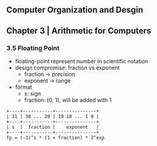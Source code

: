 Computer Organization and Desgin
---
Chapter 3 | Arithmetic for Computers
---

### 3.5 Floating Point
- floating-point represent number in scientific notation
- design compromise: fraction vs exponent
    - fraction -> precision
    - exponent -> range   
- format
    - s: sign
    - fraction: [0, 1), will be added with 1
```
+----+-----------+---------------+
| 31 | 30 ... 20 | 19 18 ... 1 0 |
+----+-----------+---------------+
| s  |  fraction |    exponent   |  
+----+-----------+---------------+
fp = (-1)^s * (1 + fraction) * 2^exp
```